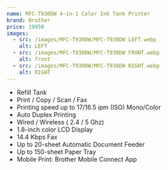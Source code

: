 ```yaml
---
name: MFC-T930DW 4-in-1 Color Ink Tank Printer
brand: Brother
price: 19950
images:
  - src: /images/MFC-T930DW/MFC-T930DW LEFT.webp
    alt: LEFT
  - src: /images/MFC-T930DW/MFC-T930DW FRONT.webp
    alt: front
  - src: /images/MFC-T930DW/MFC-T930DW RIGHT.webp
    alt: RIGHT
---
```


* Refill Tank
* Print / Copy / Scan / Fax 
* Printing speed up to 17/16.5 ipm (ISO) Mono/Color
* Auto Duplex Printing
* Wired / Wireless ( 2.4 / 5 Ghz)
* 1.8-inch color LCD Display
* 14.4 Kbps Fax
* Up to 20-sheet Automatic Document Feeder
* Up to 150-sheet Paper Tray
* Mobile Print: Brother Mobile Connect App
